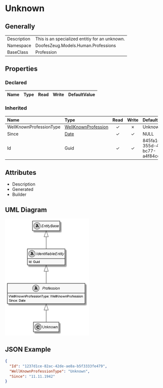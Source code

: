 ﻿# Unknown

## Generally

|||
|:-|:-|
|Description|This is an specialized entitiy for an unknown.|
|Namespace|DoofesZeug.Models.Human.Professions|
|BaseClass|Profession|

## Properties

### Declared

|Name|Type|Read|Write|DefaultValue|
|:---|:---|:--:|:---:|:-----------|

### Inherited

|Name|Type|Read|Write|DefaultValue|
|:---|:---|:--:|:---:|:-----------|
|WellKnownProfessionType|[WellKnownProfession](../../Enumerations/DoofesZeug.Models.Human.Professions\WellKnownProfession.md)|&#x2713;|&#x2717;|Unknown|
|Since|[Date](../../Models/DoofesZeug.Models.DateAndTime\Date.md)|&#x2713;|&#x2713;|NULL|
|Id|Guid|&#x2713;|&#x2713;|845fa1d4-355d-4c58-bc77-a4f84ce19cdf|

## Attributes

- Description
- Generated
- Builder

## UML Diagram

![Unknown.png](./Unknown.png "Unknown")

## JSON Example

```json
{
  "Id": "1237d1ce-82ac-42de-ae8a-b5f3333fe479",
  "WellKnownProfessionType": "Unknown",
  "Since": "11.11.1942"
}
```

